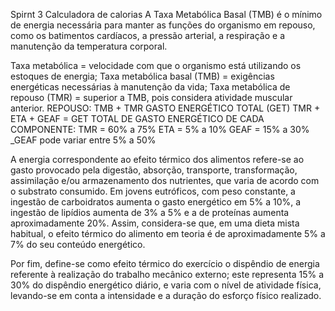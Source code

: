 Spirnt 3
Calculadora de calorias
A Taxa Metabólica Basal (TMB) é o mínimo de energia necessária para manter as funções do organismo em repouso, como os batimentos cardíacos, a pressão arterial, a respiração e a manutenção da temperatura corporal.

Taxa metabólica = velocidade com que o organismo está utilizando os estoques de energia;
Taxa metabólica basal (TMB) = exigências energéticas necessárias à manutenção da vida;
Taxa metabólica de repouso (TMR) = superior a TMB, pois considera atividade muscular anterior.
REPOUSO: TMB + TMR
GASTO ENERGÉTICO TOTAL (GET) TMR + ETA + GEAF = GET TOTAL DE GASTO ENERGÉTICO DE CADA COMPONENTE: TMR = 60% a 75% ETA = 5% a 10% GEAF = 15% a 30% _GEAF pode variar entre 5% a 50%

A energia correspondente ao efeito térmico dos alimentos refere-se ao gasto provocado pela digestão, absorção, transporte, transformação, assimilação e/ou armazenamento dos nutrientes, que varia de acordo com o substrato consumido. Em jovens eutróficos, com peso constante, a ingestão de carboidratos aumenta o gasto energético em 5% a 10%, a ingestão de lipídios aumenta de 3% a 5% e a de proteínas aumenta aproximadamente 20%. Assim, considera-se que, em uma dieta mista habitual, o efeito térmico do alimento em teoria é de aproximadamente 5% a 7% do seu conteúdo energético.

Por fim, define-se como efeito térmico do exercício o dispêndio de energia referente à realização do trabalho mecânico externo; este representa 15% a 30% do dispêndio energético diário, e varia com o nível de atividade física, levando-se em conta a intensidade e a duração do esforço físico realizado.


